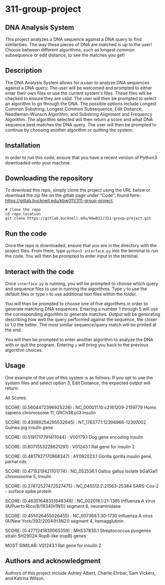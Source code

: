# 311-group-project


## DNA Analysis System
This project analyzes a DNA sequence against a DNA query to find similarities. The way these pieces of DNA are matched is up to the user! Choose between different algorithms, such as longest common subsequence or edit distance, to see the matches you get!

## Description
The DNA Analysis System allows for a user to analyze DNA sequences against a DNA query. The user will be welcomed and prompted to either enter their own files or use the current system's files. These files will be checked to ensure they are valid. The user will then be prompted to select an algorithm to go through the DNA. The possible options include Longest Common Substring, Longest Common Subsequence, Edit Distance, Needleman-Wunsch Algorithm, and Substring Alignment and Frequency Algorithm. The algorithm selected will then return a score and what DNA sequence best matches the DNA query. The user will then be prompted to continue by choosing another algorithm or quitting the system.  

## Installation
In order to run this code, ensure that you have a recent version of Python3 downloaded onto your machine. 

## Downloading the repository
To download this repo, simply clone the project using the URL below or download the zip file on the gitlab page under "Code", found here: https://gitlab.bucknell.edu/kbw011/311-group-project.

```
# Clone the repo
cd repo_location
git clone https://gitlab.bucknell.edu/kbw011/311-group-project.git
```

## Run the code  
Once the repo is downloaded, ensure that you are in the directory with the project files. From there, type ```python3 interface.py``` into the terminal to run the code. You will then be prompted to enter input in the terminal.  

## Interact with the code  
Once ```interface.py``` is running, you will be prompted to choose which query and sequence files to use in running the algorithms. Type ```y``` to use the default files or type ```n``` to use additional text files within the folder.   

You will then be prompted to choose one of five algorithms in order to generate matching DNA sequences. Entering a number 1 through 5 will use the corresponding algorithm to generate matches. Output will be generating describing how well the query performed against the sequence, the closer to 1.0 the better. The most similar sequence/query match will be printed at the end.  

You will then be prompted to enter another algorithm to analyze the DNA with or quit the program. Entering ```y``` will bring you back to the previous algorithm choices.  

## Usage
One example of the use of this system is as follows:
If you opt to use the system files and select option 3, Edit Distance, the expected output will return:

All Scores:

SCORE: (0.5604472396925226) : NC_000011.10:c2161209-2159779 Homo sapiens chromosome 11, GRCh38.p13 Insulin


SCORE: (0.43986254295532645) : NT_176377.1:12394966-12397002 Guinea pig insulin gene


SCORE: (0.5191717791411044) : V00179.1 Dog gene encoding insulin


SCORE: (0.8071553228621291) : V01243.1 Rat gene for insulin 2


SCORE: (0.4817927170868347) : AY092023.1 Gorilla gorilla insulin gene, partial cds


SCORE: (0.4715219421101774) : NC_052536.1 Gallus gallus isolate bGalGal1 chromosome 5, Insulin


SCORE: (0.27472527472527475) : NC_045512.2:21563-25384 SARS-Cov-2 - surface spike protein


SCORE: (0.48351648351648346) : NC_002018.1:21-1385 Influenza A virus (A/Puerto Rico/8/1934(H1N1)) segment 6, neuraminidase 


SCORE: (0.455026455026455) : NC_007366.1:30-1730 Influenza A virus (A/New York/392/2004(H3N2)) segment 4, hemagglutinin    


SCORE: (0.4771241830065359) : MH537830.1 Streptococcus pyogenes strain SH2902A RopB-like (ropB) genes



MOST SIMILAR:
V01243.1 Rat gene for insulin 2


## Authors and acknowledgment
Authors of this project include Ashley Albert, Charlie Ehrbar, Sam Vickers, and Katrina Wilson.

